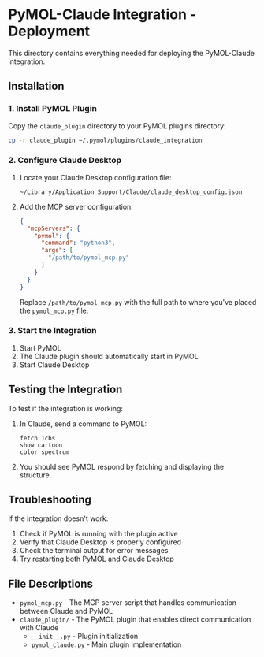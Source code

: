 # PyMOL-Claude Integration - Deployment

This directory contains everything needed for deploying the PyMOL-Claude integration.

## Installation

### 1. Install PyMOL Plugin

Copy the `claude_plugin` directory to your PyMOL plugins directory:

```bash
cp -r claude_plugin ~/.pymol/plugins/claude_integration
```

### 2. Configure Claude Desktop

1. Locate your Claude Desktop configuration file:
   ```
   ~/Library/Application Support/Claude/claude_desktop_config.json
   ```

2. Add the MCP server configuration:
   ```json
   {
     "mcpServers": {
       "pymol": {
         "command": "python3",
         "args": [
           "/path/to/pymol_mcp.py"
         ]
       }
     }
   }
   ```
   Replace `/path/to/pymol_mcp.py` with the full path to where you've placed the `pymol_mcp.py` file.

### 3. Start the Integration

1. Start PyMOL
2. The Claude plugin should automatically start in PyMOL
3. Start Claude Desktop

## Testing the Integration

To test if the integration is working:

1. In Claude, send a command to PyMOL:
   ```
   fetch 1cbs
   show cartoon
   color spectrum
   ```

2. You should see PyMOL respond by fetching and displaying the structure.

## Troubleshooting

If the integration doesn't work:

1. Check if PyMOL is running with the plugin active
2. Verify that Claude Desktop is properly configured
3. Check the terminal output for error messages
4. Try restarting both PyMOL and Claude Desktop

## File Descriptions

- `pymol_mcp.py` - The MCP server script that handles communication between Claude and PyMOL
- `claude_plugin/` - The PyMOL plugin that enables direct communication with Claude
  - `__init__.py` - Plugin initialization
  - `pymol_claude.py` - Main plugin implementation
